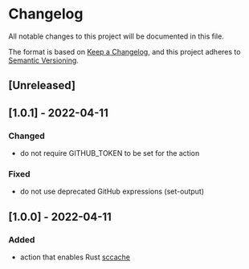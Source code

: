 # Changelog
All notable changes to this project will be documented in this file.

The format is based on [Keep a Changelog](https://keepachangelog.com/en/1.0.0/),
and this project adheres to [Semantic Versioning](https://semver.org/spec/v2.0.0.html).

## [Unreleased]

## [1.0.1] - 2022-04-11
### Changed
- do not require GITHUB_TOKEN to be set for the action

### Fixed
- do not use deprecated GitHub expressions (set-output)

## [1.0.0] - 2022-04-11
### Added
- action that enables Rust [sccache](https://github.com/mozilla/sccache)
